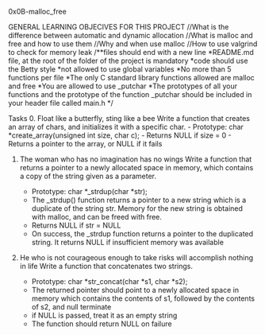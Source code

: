0x0B-malloc_free

GENERAL LEARNING OBJECIVES FOR THIS PROJECT
//What is the difference between automatic and dynamic allocation
//What is malloc and free and how to use them
//Why and when use malloc
//How to use valgrind to check for memory leak
/**files should end with a new line
 *README.md file, at the root of the folder of the project is mandatory
 *code should use the Betty style
 *not allowed to use global variables
 *No more than 5 functions per file
 *The only C standard library functions allowed are malloc and free
 *You are allowed to use _putchar
 *The prototypes of all your functions and the prototype of the function _putchar should be included in your header file called main.h
 */


Tasks
0. Float like a butterfly, sting like a bee
Write a function that creates an array of chars, and initializes it with a specific char.
      - Prototype: char *create_array(unsigned int size, char c);
      - Returns NULL if size = 0
      - Returns a pointer to the array, or NULL if it fails

1. The woman who has no imagination has no wings
Write a function that returns a pointer to a newly allocated space in memory, which contains a copy of the string given as a parameter.
      - Prototype: char *_strdup(char *str);
      - The _strdup() function returns a pointer to a new string which is a duplicate of the string str. Memory for the new string is obtained with malloc, and can be freed with free.
      - Returns NULL if str = NULL
      - On success, the _strdup function returns a pointer to the duplicated string. It returns NULL if insufficient memory was available

2. He who is not courageous enough to take risks will accomplish nothing in life
Write a function that concatenates two strings.
      - Prototype: char *str_concat(char *s1, char *s2);
      - The returned pointer should point to a newly allocated space in memory which contains the contents of s1, followed by the contents of s2, and null terminate
      - if NULL is passed, treat it as an empty string
      - The function should return NULL on failure